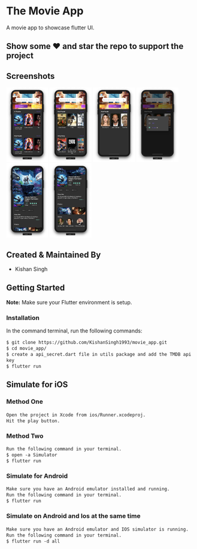 # The Movie App

A movie app to showcase flutter UI.

## Show some :heart: and star the repo to support the project

## Screenshots
<img src="./screenshots/ios/dark/1.png" height="200em" /> <img src="./screenshots/ios/dark/2.png" height="200em" />
<img src="./screenshots/ios/dark/3.png" height="200em" /> <img src="./screenshots/ios/dark/4.png" height="200em" />
<img src="./screenshots/ios/dark/5.png" height="200em" /> <img src="./screenshots/ios/dark/6.png" height="200em" />




## Created & Maintained By

- Kishan Singh

## Getting Started

**Note:** Make sure your Flutter environment is setup.

### Installation

In the command terminal, run the following commands:

    $ git clone https://github.com/KishanSingh1993/movie_app.git
    $ cd movie_app/
    $ create a api_secret.dart file in utils package and add the TMDB api key
    $ flutter run

## Simulate for iOS
### Method One

    Open the project in Xcode from ios/Runner.xcodeproj.
    Hit the play button.

### Method Two

    Run the following command in your terminal.
    $ open -a Simulator
    $ flutter run

### Simulate for Android

    Make sure you have an Android emulator installed and running.
    Run the following command in your terminal.
    $ flutter run

### Simulate on Android and Ios at the same time

    Make sure you have an Android emulator and IOS simulator is running.
    Run the following command in your terminal.
    $ flutter run -d all


